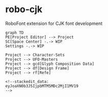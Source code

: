 # robo-cjk
RoboFont extension for CJK font development

```mermaid
graph TD
PE[Project Editor] --> Project
SC[Space Center] -.-> WIP
Settings -.-> WIP

Project --> Character-Sets
Project --> UFO-Masters
Project --> gcd[Glyph Composition Data]
Project --> df[Design Frame]
Project --> rf[Refe]

<!--stackedit_data:
eyJoaXN0b3J5IjpbMTM5MDc2MjI1MV19
-->